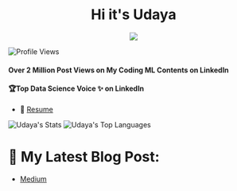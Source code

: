 <h1 align="center">Hi it's Udaya</h1>

<p align="center">
  <a href="https://www.linkedin.com/in/udayabhanu-nayak-ml-devloper/">
    <img src="https://img.shields.io/badge/-LinkedIn-blue?style=flat-square&logo=Linkedin&logoColor=white&link=https://www.linkedin.com/in/udayabhanu-nayak-ml-devloper/"/>
  </a>
</p>
<p align="left">
  <img src="https://komarev.com/ghpvc/?username=codeWudaya&label=Profile%20views&color=0e75b6&style=flat" alt="Profile Views" />
</p>
<h4>Over 2 Million Post Views on My Coding ML Contents on LinkedIn</h4>
<h4>🏆Top Data Science Voice ✨ on LinkedIn</h4>

- 📝 [Resume](https://drive.google.com/file/d/1RO84-fpFsejnxric7dqF_BbayRVyz3NQ/view?usp=sharing)

![Udaya's Stats](https://github-readme-stats.vercel.app/api?username=codewudaya&theme=react&show_icons=true&hide_border=false&count_private=true)
![Udaya's Top Languages](https://github-readme-stats.vercel.app/api/top-langs/?username=codewudaya&theme=react&show_icons=true&hide_border=false&hide_progress=true)

# 📑 My Latest Blog Post:
* [Medium](https://medium.com/@udayabhanu0314)

